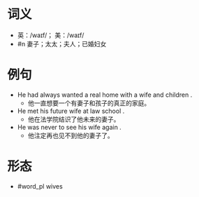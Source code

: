 # 词义
- 英：/waɪf/； 美：/waɪf/
- #n 妻子；太太；夫人；已婚妇女
# 例句
- He had always wanted a real home with a wife and children .
	- 他一直想要一个有妻子和孩子的真正的家庭。
- He met his future wife at law school .
	- 他在法学院结识了他未来的妻子。
- He was never to see his wife again .
	- 他注定再也见不到他的妻子了。
# 形态
- #word_pl wives
